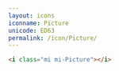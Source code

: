 ```yaml
---
layout: icons
iconname: Picture
unicode: ED63
permalink: /icon/Picture/
---
```


``` html
<i class="mi mi-Picture"></i>
```
